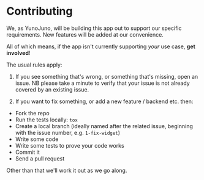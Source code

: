 # Contributing

We, as YunoJuno, will be building this app out to support our specific
requirements. New features will be added at our convenience.

All of which means, if the app isn't currently supporting _your_ use case,
**get involved**!

The usual rules apply:

1. If you see something that's wrong, or something that's missing, open an
issue. NB please take a minute to verify that your issue is not already
covered by an existing issue.

2. If you want to fix something, or add a new feature / backend etc. then:

* Fork the repo
* Run the tests locally: `tox`
* Create a local branch (ideally named after the related issue,
  beginning with the issue number, e.g. `1-fix-widget`)
* Write some code
* Write some tests to prove your code works
* Commit it
* Send a pull request

Other than that we'll work it out as we go along.
